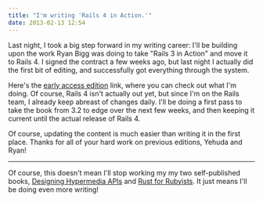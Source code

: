 ```yaml
---
title: "I'm writing 'Rails 4 in Action.'"
date: 2013-02-13 12:54
---
```


Last night, I took a big step forward in my writing career: I'll be building
upon the work Ryan Bigg was doing to take "Rails 3 in Action" and move it to
Rails 4. I signed the contract a few weeks ago, but last night I actually did
the first bit of editing, and successfully got everything through the system.

Here's the [early access edition](http://www.manning.com/bigg2/) link, where
you can check out what I'm doing. Of course, Rails 4 isn't actually out yet,
but since I'm on the Rails team, I already keep abreast of changes daily. I'll
be doing a first pass to take the book from 3.2 to edge over the next few
weeks, and then keeping it current until the actual release of Rails 4.

Of course, updating the content is much easier than writing it in the first
place. Thanks for all of your hard work on previous editions, Yehuda and Ryan!

<hr />

Of course, this doesn't mean I'll stop working my my two self-published books,
[Designing Hypermedia APIs](http://www.designinghypermediaapis.com) and
[Rust for Rubyists](http://www.rustforrubyists.com). It just means I'll be
doing even more writing!
